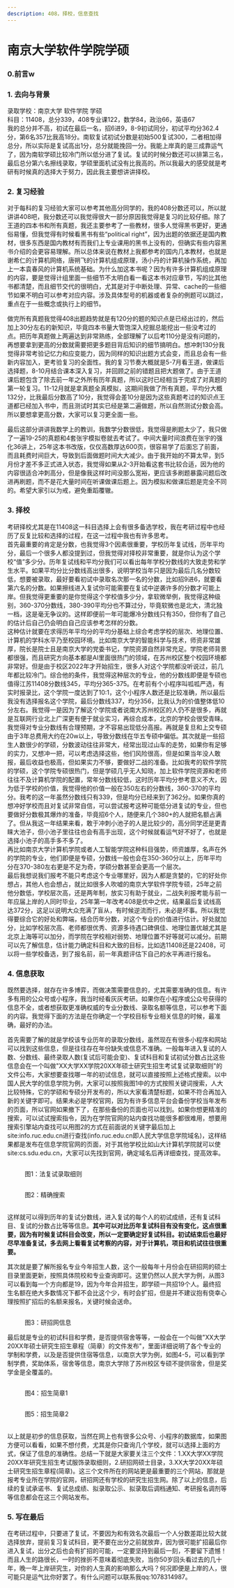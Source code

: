 ```yaml
---
description: 408，择校，信息查找
---
```


# 南京大学软件学院学硕

### 0.前言w

### 1. 去向与背景

录取学校：南京大学 软件学院 学硕\
科目：11408，总分339，408专业课122，数学84，政治66，英语67\
我的总分并不高，初试在最后一名，招6进9，8-9初试同分，初试平均分362.4分，第6名357比我高18分。南软复试初试分数是初始500复试300，二者相加得总分，所以实际是复试高出1分，总分就能挽回一分。我能上岸真的是三成靠运气了，因为南软学硕比较冷门所以低分进了复试。复试的时候分数还可以排第三名，最后总分第六名擦线录取，学硕里面机试没有比我高的。所以我最大的感受就是考研有时候真的选择大于努力，因此我主要想讲讲择校。

### 2. 复习经验

对于每科的复习经验大家可以参考其他高分同学的，我的408分数还可以，所以就讲讲408吧，我分数还可以我觉得很大一部分原因我觉得是复习的比较仔细。除了王道的四本书和所有真题，我还主要参考了一些教材，很多人觉得黑书更好，更通俗易懂，但我觉得有时候看黑书有些“political right”，因为出题的依据还是国内教材，很多东西是国内教材有而我们上专业课用的黑书上没有的，但确实有些内容黑书介绍的会更容易理解。所以总体来说在教材上我都参考的国内几本教材，也就是谢希仁的计算机网络，唐朔飞的计算机组成原理，汤小丹的计算机操作系统，再加上一本袁春风的计算机系统基础。为什么加这本书呢？因为有许多计算机组成原理的内容，要是觉得计组里面一些细节不太明白看一看这本书对应章节，写的比其他书都清楚，而且细节交代的很明白，尤其是对于中断处理、异常、cache的一些细节如果不明白可以参考对应内容。涉及具体型号的机器或者复杂的例题可以跳过，重点在于一些概念或执行上的细节。

做完所有真题我觉得408出题趋势就是有120分的题的知识点是已经出过的，然后加上30分左右的新知识，毕竟四本书量大管饱深入挖掘总能挖出一些没考过的点。把历年真题做上两遍达到非常熟练，全部理解了以后考110分是没有问题的，再想要拿到更高的分数就需要把更多题目背后知识的细节搞明白。想冲刺130分我觉得非常考验记忆力和应变能力，因为同样的知识出题方式会变，而且总会有一些新内容加入，更考验复习的全面性。我的复习节奏大概就是5-7月看王道，做课后选择题，8-10月结合课本深入复习，并回顾之前的错题且把大题做了。由于王道课后题包含了除去前一年之外所有历年真题，所以这时已经相当于完成了对真题的第一轮复习。11-12月就是拿真题全真模拟，这期间我做了所有真题，平均分大概132分，比我最后分数高了10分，我觉得会差10分是因为这些真题考过的知识点王道都已经加入书中，而且测试时其实已经是第二遍做题，所以自然测试分数会高。所以要想拿更高分数，大家可以复习更全面一些。

最后这部分讲讲我数学上的教训，我数学分数很低，我觉得是刷题太少了，我只做了一遍19-25的真题和4套张宇模拟卷就去考试了。中间大量时间浪费在张宇的强化36讲上，25年这本书改版，仅仅高数厚达600页，很容易学了后面忘了前面，而且耗费时间巨大，导致到后面做题时间大大减少。由于我开始的不算太早，到5月份才差不多正式进入状态，我觉得如果从2-3开始看这套书比较合适，因为他的内容很适合冲刺高分，但是像我这样时间没那么宽裕，更应该多刷题暴露问题后改进再刷题，而不是花大量时间在听课做课后题上。因为模拟和做课后题是完全不同的。希望大家引以为戒，避免重蹈覆辙。

### 3. 择校

考研择校尤其是在11408这一科目选择上会有很多备选学校，我在考研过程中也经历了反复比较和选择的过程，在这一过程中我也有许多思考。\
首先最重要的肯定是分数，也我觉得3个因素很重要，学校历年复试线，历年平均分，最后一个很多人都没提到过，但我觉得对择校非常重要，就是你认为这个学校“值”多少分。历年复试线和平均分我们可以看出每年学校分数线的大致走势和学生水平。如果平均分比分数线高出很多，说明学校当年只是因为最后几名分数较低，想要被录取，最好要看初试中录取名次那一名的分数，比如招9进6，就要看第六名的分数。如果擦线进入复试你可能需要在复试中逆袭许多的分数才可能上岸。但我觉得更重要的是你觉得这个学校值多少分，拿软微举例，我觉得这种级别，360-370分数线，380-390平均分也不算过分，毕竟软微也是北大，清北独一档，这是毫无争议的。这样即便前一年可能爆冷分数线只有350，但你有了自己的估计后自己仍会明白自己应该参考怎样的分数。\
这种估计就要在求得历年平均分的平均分基础上综合考虑学校的层次、地理位置、计算机的学科水平乃至校园环境。比如南京大学的智能科学与技术，师资非常雄厚，院长是院士且是南京大学的党委书记，学院资源自然非常充足。学院老师背景都很强，而且研究方向基本都是AI里面很热门的领域，在苏州校区整个校园环境都非常好。但是由于校区2022年才开始招生，很多人对这个学院都没听说过，前几年都比较冷门。综合他的条件，我觉得这种层次的专业，他的分数线即便是专硕也值得江苏11408分数线345，平均分365-375。在考前有个小程序叫呱呱严选，有实时报录比，这个学院一度达到了10:1，这个小程序人数还是比较准确，所以最后我没有选择报名这个学院，最后分数线337，均分356，比我认为的价值整体低10分左右。我觉得一是因为了解这个学院或者说南大苏州校区的人仍不是很多，再就是互联网行业北上广深更有便于就业实习，再综合成本，北京的学校会很受青睐。\
我觉得对专业分数线有合理预期，才不容易出现低分高报。再就是复旦和上交专硕由于3年总费用大约在20w以上，导致分数线在华五专硕中偏低。其次就是一些招生人数很少的学硕，分数波动往往非常大，经常出现过山车的走势，如果你有足够的实力，又想冲一把，可以考虑选择这些，他们风险很高，但是如果当年没人敢报，最后收益也极高，但如果实力不够，要做好二战的准备。比如我考的软件学院的学硕，这个学院专硕很热门，但是学硕几乎无人知晓，加上软件学院资源和老师往往不及计算机学院的配置，常年分数线较低，这时历年平均分参考意义不大，因为低于学校的价值，我觉得他的价值一般在350左右的分数线，360-370的平均分。我考的这一年虽然分数线只有339，但是均分已经来到了362分。如果你真的想冲好学校而且对复试非常自信，可以尝试报考这种可能低分进复试的专业，但也要做好分数极其爆炸的准备，毕竟招6个人，随便来几个380+的人就把名额占满了。但从我这一年结果来看，敢于冲刺小池子的人是比较少的，高分同学还是更青睐大池子，但小池子里往往也会有高手出现，这个时候就看运气好不好了，也就是选择小池子的高手多不多了。\
再比如南京大学计算机学院或者人工智能学院这种科目强势，师资雄厚，名声在外的学院的专业，他们即便是专硕，分数线一般也会在350-360分以上，历年平均分在370-380左右更是不足为奇，学硕分数甚至会更高一个层次。\
最后我想说我们报考不能只考虑这个专业哪里好，因为人都是贪婪的，它的好处你想占，其他人也会想占，就比如很多人吹嘘的南京大学软件学院专硕，25年之前他分数低，学校层次高，还是两年制，放实习有助于就业，二战失利报考能与前一年应届上岸的人同时毕业，25年第一年改考408是优中之优，结果最后复试线高达372分，这足以说明大众充满了盲从，有时候逆流而行，未必是坏事。所以我觉得要综合它的好处和弊端，结合历年分数，对这个专业的价值进行估计。好处就加分，比如学校层次高、老师都很优秀、资源多待遇口碑俱佳、地理位置优越尤其是北京上海等可以加分，而学院在学校相对弱势、地理位置不好等就可以减分。前期可以先了解信息，估计能力确定科目和大致的目标，比如选11408还是22408，可以将一些学校备选，到了报名前，前一年真题评估下自己的水平再进行报名。

### 4. 信息获取

既然要选择，就存在许多博弈，而做决策需要信息的，尤其需要准确的信息。有许多有用的公众号或小程序，我当时经看灰灰考研。如果你在小程序或公众号获得的信息不全，或者想获取更准确权威的专业分数线、录取名额等信息，可以参考下面的内容。我觉得下面的方法是在你确定一个学校目标专业相关信息的时候，最准确，最好的办法。

首先需要了解的就是学校该专业历年的录取分数线，虽然现在有很多小程序和网站可以找到这些信息，但是往往存在年份缺失或信息不准确。一般每年进入复试的人数、分数线、最终录取人数(复试后可能会变)、复试科目和复试初试分数占比这些信息会在一个叫做"XX大学XX学院20XX年硕士研究生招生考试复试录取细则"的文件公布，大家想要查找哪一年的初试信息，就可以直接按照上述格式搜索。以中国人民大学的信息学院为例，大家可以按照我图1中的方式按照关键词搜索，人大比较特殊，它的学硕和专硕分开发布的，所以大家看清楚标题，如果不符合再加入新的关键字即可。结果未必是学校官网，因为有许多信息平台会备份学校当年发布的页面，所以官网如果撤下了，在那些备份的页面也可以找到。如果你想更精准的搜索，可以试试搜索指令，因为在学院官网的站内查找功能很多都很难用，想要用搜索引擎站内查找可以用图2的方式在前面说的关键字最后加上site:info.ruc.edu.cn进行查找(info.ruc.edu.cn即人民大学信息学院域名)，这样结果都是发布在信息学院官网的页面，对于其他学校比如山大计算机学院就可以使site:cs.sdu.edu.cn，大家可以先找到官网，确定域名后再详细查找，提高效率。

<figure><img src="../.gitbook/assets/Pasted image 20250502162835.png" alt=""><figcaption><p>图1：法复试录取细则</p></figcaption></figure>

<figure><img src="../.gitbook/assets/粘贴的图像.png" alt=""><figcaption><p>图2：精确搜索</p></figcaption></figure>

\
这样就可以得到历年的复试分数线，进入复试的每个人的初试成绩，还有复试科目、复试的分数占比等等信息。**其中可以对比历年复试科目有没有变化，这点很重要，因为有时候复试科目会改变，所以一定要确定好复试科目。初试结束后也最好尽早准备复试，多去网上看看复试考察的内容，对于计算机，项目和机试往往很重要。**

其次就是要了解所报名专业今年招生人数，这个一般每年十月份会在研招网的硕士目录里面更新，按照具体院校和专业查询即可。这里仍然以人民大学为例，从图3可以看到每一个方向都是19，因为今年合并招生，即学硕一共招19个人。最终招生名额在绝大多数情况下都不会比这个少，有时会扩招，但是并不建议抱有侥幸心理按照扩招后的名额来报名，关键时候会送命。

<figure><img src="../.gitbook/assets/Pasted image 20250502163357.png" alt=""><figcaption><p>图3：研招网信息</p></figcaption></figure>

最后就是专业的初试科目和学费，是否提供宿舍等等，一般会在一个叫做"XX大学20XX年硕士研究生招生章程（简章）的文件发布"，里面详细说明了各个专业的学制和学费，以及是否提供住宿等信息，以南京大学为例，如图4-5，可以看到学制学费，奖助体系，宿舍等信息，南京大学除了苏州校区专硕不提供宿舍，但是奖学金是全覆盖的。

<figure><img src="../.gitbook/assets/Pasted image 20250502163738.png" alt=""><figcaption><p>图4：招生简章1</p></figcaption></figure>

<figure><img src="../.gitbook/assets/Pasted image 20250502163812.png" alt=""><figcaption><p>图5：招生简章2</p></figcaption></figure>

\
以上就是初步的信息获取，当然在网上也有很多公众号、小程序的数据库，如果图方便可以看看，如果不想付费，尤其是你只查询几个学校，就可以选择上面的方式，保证了信息的准确性。总结一下就是大家要关注三个文件：1.XX大学XX学院20XX年研究生招生考试服饰录取细则，2.研招网硕士目录，3.XX大学20XX年硕士研究生招生章程(简章)。这三个文件所在的网站更是最重要的三个网站，那就是报考专业所在学院的官网，研招网还有学校的研究生招生网。除了以上的信息，后续的复试承诺书、复试总成绩、拟录取公示、拟录取后调档通知、考研报名调剂等等信息都会在这三个网站发布。

### 5. 写在最后

在考研过程中，只要进了复试，不要因为和有效名次最后一个人分数差距比较大就选择放弃，提前复习复试科目，更不要在出分之前就放弃，因为很可能扩招最后你进入复试，出分之后也会有扩招的可能，一定要坚持到最后一刻，不要留下遗憾！而且人生的路很长，一时的挫折不意味着彻底失败，当你50岁回头看过去的几十年，晚一年上岸研究生，对你的人生真的影响那么大吗？何况即便是上岸的人，很可能只是运气比你好罢了。有什么问题可以联系我qq:1078314987。
